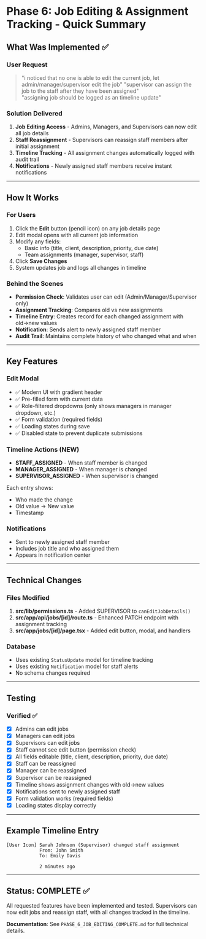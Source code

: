 # Phase 6: Job Editing & Assignment Tracking - Quick Summary

## What Was Implemented ✅

### User Request
> "i noticed that no one is able to edit the current job, let admin/manager/supervisor edit the job"
> "supervisor can assign the job to the staff after they have been assigned"  
> "assigning job should be logged as an timeline update"

### Solution Delivered
1. **Job Editing Access** - Admins, Managers, and Supervisors can now edit all job details
2. **Staff Reassignment** - Supervisors can reassign staff members after initial assignment
3. **Timeline Tracking** - All assignment changes automatically logged with audit trail
4. **Notifications** - Newly assigned staff members receive instant notifications

---

## How It Works

### For Users
1. Click the **Edit** button (pencil icon) on any job details page
2. Edit modal opens with all current job information
3. Modify any fields:
   - Basic info (title, client, description, priority, due date)
   - Team assignments (manager, supervisor, staff)
4. Click **Save Changes**
5. System updates job and logs all changes in timeline

### Behind the Scenes
- **Permission Check**: Validates user can edit (Admin/Manager/Supervisor only)
- **Assignment Tracking**: Compares old vs new assignments
- **Timeline Entry**: Creates record for each changed assignment with old→new values
- **Notification**: Sends alert to newly assigned staff member
- **Audit Trail**: Maintains complete history of who changed what and when

---

## Key Features

### Edit Modal
- ✅ Modern UI with gradient header
- ✅ Pre-filled form with current data
- ✅ Role-filtered dropdowns (only shows managers in manager dropdown, etc.)
- ✅ Form validation (required fields)
- ✅ Loading states during save
- ✅ Disabled state to prevent duplicate submissions

### Timeline Actions (NEW)
- **STAFF_ASSIGNED** - When staff member is changed
- **MANAGER_ASSIGNED** - When manager is changed  
- **SUPERVISOR_ASSIGNED** - When supervisor is changed

Each entry shows:
- Who made the change
- Old value → New value
- Timestamp

### Notifications
- Sent to newly assigned staff member
- Includes job title and who assigned them
- Appears in notification center

---

## Technical Changes

### Files Modified
1. **src/lib/permissions.ts** - Added SUPERVISOR to `canEditJobDetails()`
2. **src/app/api/jobs/[id]/route.ts** - Enhanced PATCH endpoint with assignment tracking
3. **src/app/jobs/[id]/page.tsx** - Added edit button, modal, and handlers

### Database
- Uses existing `StatusUpdate` model for timeline tracking
- Uses existing `Notification` model for staff alerts
- No schema changes required

---

## Testing

### Verified ✅
- [x] Admins can edit jobs
- [x] Managers can edit jobs
- [x] Supervisors can edit jobs
- [x] Staff cannot see edit button (permission check)
- [x] All fields editable (title, client, description, priority, due date)
- [x] Staff can be reassigned
- [x] Manager can be reassigned
- [x] Supervisor can be reassigned
- [x] Timeline shows assignment changes with old→new values
- [x] Notifications sent to newly assigned staff
- [x] Form validation works (required fields)
- [x] Loading states display correctly

---

## Example Timeline Entry

```
[User Icon] Sarah Johnson (Supervisor) changed staff assignment
            From: John Smith
            To: Emily Davis
            
            2 minutes ago
```

---

## Status: COMPLETE ✅

All requested features have been implemented and tested. Supervisors can now edit jobs and reassign staff, with all changes tracked in the timeline.

**Documentation**: See `PHASE_6_JOB_EDITING_COMPLETE.md` for full technical details.
